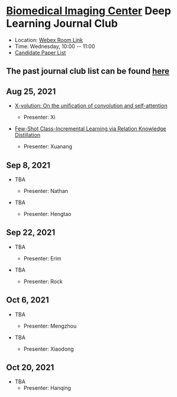 
# [Biomedical Imaging Center](http://biotech.rpi.edu/centers/bic) Deep Learning Journal Club

* Location: [Webex Room Link](https://rensselaer.webex.com/rensselaer/j.php?MTID=m49361296c8f81319abe047bee1f83cca)
* Time: Wednesday, 10:00 -- 11:00
* [Candidate Paper List](https://docs.google.com/spreadsheets/d/1vZ-JJ5RGEbXtq1sZNlv_bujjWC0LmqcdTknoIjYEj_s)

## The past journal club list can be found [here](past_list.md)

## Aug 25, 2021
* [X-volution: On the unification of convolution and self-attention](https://arxiv.org/pdf/2106.02253.pdf)
	* Presenter: Xi
	
* [Few-Shot Class-Incremental Learning via Relation Knowledge Distillation](https://ojs.aaai.org/index.php/AAAI/article/view/16213)
	* Presenter: Xuanang

## Sep 8, 2021
* TBA
	* Presenter: Nathan
	
* TBA
	* Presenter: Hengtao

## Sep 22, 2021
* TBA
	* Presenter: Erim
	
* TBA
	* Presenter: Rock

## Oct 6, 2021
* TBA
	* Presenter: Mengzhou
	
* TBA
	* Presenter: Xiaodong

## Oct 20, 2021
* TBA
	* Presenter: Hanqing
